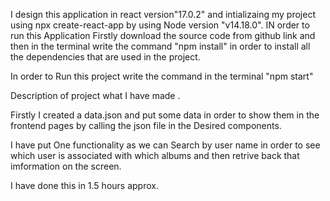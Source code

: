 I design this application in react version"17.0.2"  and intializaing my project using npx create-react-app by using Node version "v14.18.0".
IN order to run this Application Firstly download the source code from github link and then in the terminal write the command "npm install" in order to install all the dependencies that are used in the project. 

In order to Run this project write the command in the terminal "npm start"


Description of project what I have made .

Firstly I created a data.json and put some data in order to show them in the frontend pages by calling the json file in the Desired components.

I have put One functionality as we can Search by user name in order to see which user is associated with which albums and then retrive back that imformation on the screen.

I have done this in 1.5 hours approx. 
